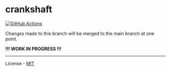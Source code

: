 # crankshaft

[![GitHub Actions](https://github.com/reapermc/crankshaft/workflows/CI/badge.svg)](https://github.com/reapermc/crankshaft/actions)

Changes made to this branch will be merged to the main branch at one point.

**!!! WORK IN PROGRESS !!!**

---

License - [MIT](https://github.com/reapermc/crankshaft/blob/main/LICENSE)
